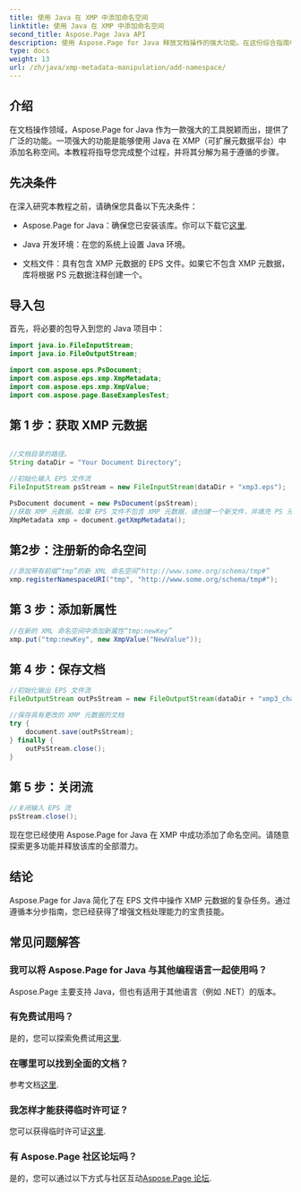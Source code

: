 ```yaml
---
title: 使用 Java 在 XMP 中添加命名空间
linktitle: 使用 Java 在 XMP 中添加命名空间
second_title: Aspose.Page Java API
description: 使用 Aspose.Page for Java 释放文档操作的强大功能。在这份综合指南中学习如何轻松添加 XMP 命名空间。
type: docs
weight: 13
url: /zh/java/xmp-metadata-manipulation/add-namespace/
---
```


## 介绍

在文档操作领域，Aspose.Page for Java 作为一款强大的工具脱颖而出，提供了广泛的功能。一项强大的功能是能够使用 Java 在 XMP（可扩展元数据平台）中添加名称空间。本教程将指导您完成整个过程，并将其分解为易于遵循的步骤。

## 先决条件

在深入研究本教程之前，请确保您具备以下先决条件：

-  Aspose.Page for Java：确保您已安装该库。你可以下载它[这里](https://releases.aspose.com/page/java/).

- Java 开发环境：在您的系统上设置 Java 环境。

- 文档文件：具有包含 XMP 元数据的 EPS 文件。如果它不包含 XMP 元数据，库将根据 PS 元数据注释创建一个。

## 导入包

首先，将必要的包导入到您的 Java 项目中：

```java
import java.io.FileInputStream;
import java.io.FileOutputStream;

import com.aspose.eps.PsDocument;
import com.aspose.eps.xmp.XmpMetadata;
import com.aspose.eps.xmp.XmpValue;
import com.aspose.page.BaseExamplesTest;
```

## 第 1 步：获取 XMP 元数据

```java

//文档目录的路径。
String dataDir = "Your Document Directory";

//初始化输入 EPS 文件流
FileInputStream psStream = new FileInputStream(dataDir + "xmp3.eps");

PsDocument document = new PsDocument(psStream);
//获取 XMP 元数据。如果 EPS 文件不包含 XMP 元数据，请创建一个新文件，并填充 PS 元数据注释中的值（%%Creator、%%CreateDate、%%Title 等）
XmpMetadata xmp = document.getXmpMetadata();
```

## 第2步：注册新的命名空间

```java
//添加带有前缀“tmp”的新 XML 命名空间“http://www.some.org/schema/tmp#”
xmp.registerNamespaceURI("tmp", "http://www.some.org/schema/tmp#");
```

## 第 3 步：添加新属性

```java
//在新的 XML 命名空间中添加新属性“tmp:newKey”
xmp.put("tmp:newKey", new XmpValue("NewValue"));
```

## 第 4 步：保存文档

```java
//初始化输出 EPS 文件流
FileOutputStream outPsStream = new FileOutputStream(dataDir + "xmp3_changed.eps");

//保存具有更改的 XMP 元数据的文档
try {
    document.save(outPsStream);
} finally {
    outPsStream.close();
}
```

## 第 5 步：关闭流

```java
//关闭输入 EPS 流
psStream.close();
```

现在您已经使用 Aspose.Page for Java 在 XMP 中成功添加了命名空间。请随意探索更多功能并释放该库的全部潜力。

## 结论

Aspose.Page for Java 简化了在 EPS 文件中操作 XMP 元数据的复杂任务。通过遵循本分步指南，您已经获得了增强文档处理能力的宝贵技能。

## 常见问题解答

### 我可以将 Aspose.Page for Java 与其他编程语言一起使用吗？
Aspose.Page 主要支持 Java，但也有适用于其他语言（例如 .NET）的版本。

### 有免费试用吗？
是的，您可以探索免费试用[这里](https://releases.aspose.com/).

### 在哪里可以找到全面的文档？
参考文档[这里](https://reference.aspose.com/page/java/).

### 我怎样才能获得临时许可证？
您可以获得临时许可证[这里](https://purchase.aspose.com/temporary-license/).

### 有 Aspose.Page 社区论坛吗？
是的，您可以通过以下方式与社区互动[Aspose.Page 论坛](https://forum.aspose.com/c/page/39).